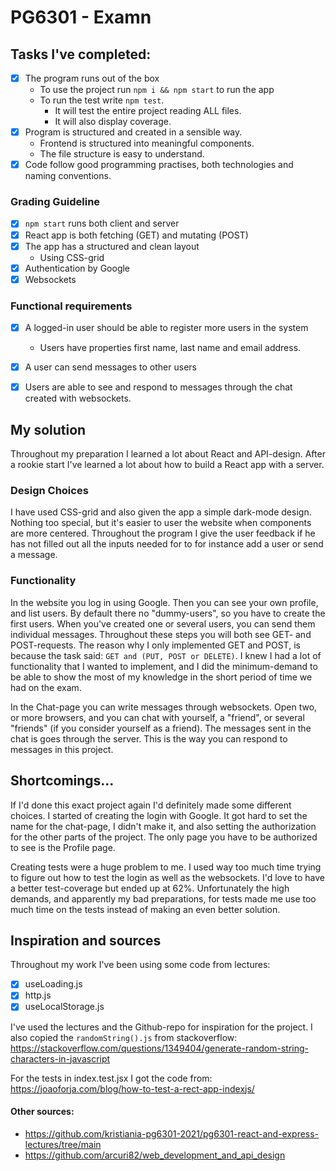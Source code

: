 # PG6301 - Examn


## Tasks I've completed:

* [x] The program runs out of the box
  * To use the project run `npm i && npm start` to run the app
  * To run the test write `npm test`. 
    * It will test the entire project reading ALL files.
    * It will also display coverage.
* [x] Program is structured and created in a sensible way.
    * Frontend is structured into meaningful components.
    * The file structure is easy to understand.
* [x] Code follow good programming practises, both technologies and naming conventions.

### Grading Guideline
* [x] `npm start` runs both client and server
* [x] React app is both fetching (GET) and mutating (POST)
* [x] The app has a structured and clean layout
    * Using CSS-grid
* [x] Authentication by Google
* [x] Websockets

### Functional requirements
* [x] A logged-in user should be able to register more users in the system
    * Users have properties first name, last name and email address.
* [x] A user can send messages to other users
* [x] Users are able to see and respond to messages through the chat created with websockets.


## My solution
Throughout my preparation I learned a lot about React and API-design. After a rookie start I've learned
a lot about how to build a React app with a server.

### Design Choices
I have used CSS-grid and also given the app a simple dark-mode design. Nothing too special, but it's
easier to user the website when components are more centered. Throughout the program I give the user
feedback if he has not filled out all the inputs needed for to for instance add a user or send a message.

### Functionality
In the website you log in using Google. Then you can see your own profile, and list users. By default
there no "dummy-users", so you have to create the first users. When you've created one or several users,
you can send them individual messages. Throughout these steps you will both see GET- and POST-requests.
The reason why I only implemented GET and POST, is because the task said: `GET and (PUT, POST or DELETE)`.
I knew I had a lot of functionality that I wanted to implement, and I did the minimum-demand to be able to
show the most of my knowledge in the short period of time we had on the exam.

In the Chat-page you can write messages through websockets. Open two, or more browsers, and you can chat
with yourself, a "friend", or several "friends" (if you consider yourself as a friend). The messages
sent in the chat is goes through the server. This is the way you can respond to 
messages in this project.

## Shortcomings...
If I'd done this exact project again I'd definitely made some different choices. I started of creating
the login with Google. It got hard to set the name for the chat-page, I didn't make it, and also setting
the authorization for the other parts of the project. The only page you have to be authorized to see is
the Profile page.

Creating tests were a huge problem to me. I used way too much time trying to figure out how to test the
login as well as the websockets. I'd love to have a better test-coverage but ended up at 62%. 
Unfortunately the high demands, and apparently my bad preparations, for tests made me use too much time 
on the tests instead of making an even better solution.

## Inspiration and sources
Throughout my work I've been using some code from lectures:
* [x] useLoading.js
* [x] http.js
* [x] useLocalStorage.js

I've used the lectures and the Github-repo for inspiration for the project.
I also copied the `randomString().js` from stackoverflow:
https://stackoverflow.com/questions/1349404/generate-random-string-characters-in-javascript

For the tests in index.test.jsx I got the code from:
https://joaoforja.com/blog/how-to-test-a-rect-app-indexjs/ 

#### Other sources:
* https://github.com/kristiania-pg6301-2021/pg6301-react-and-express-lectures/tree/main
* https://github.com/arcuri82/web_development_and_api_design















